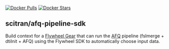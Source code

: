 [![Docker Pulls](https://img.shields.io/docker/pulls/scitran/afq-pipeline-sdk.svg)](https://hub.docker.com/r/scitran/afq-pipeline-sdk/)
[![Docker Stars](https://img.shields.io/docker/stars/scitran/afq-pipeline-sdk.svg)](https://hub.docker.com/r/scitran/afq-pipeline-sdk/)

## scitran/afq-pipeline-sdk

Build context for a [Flywheel Gear](https://github.com/flywheel-io/gears/tree/master/spec) that can run the [AFQ](https://github.com/jyeatman/AFQ) pipeline (fslmerge + dtiInit + AFQ) using the Flywheel SDK to automatically choose input data.
